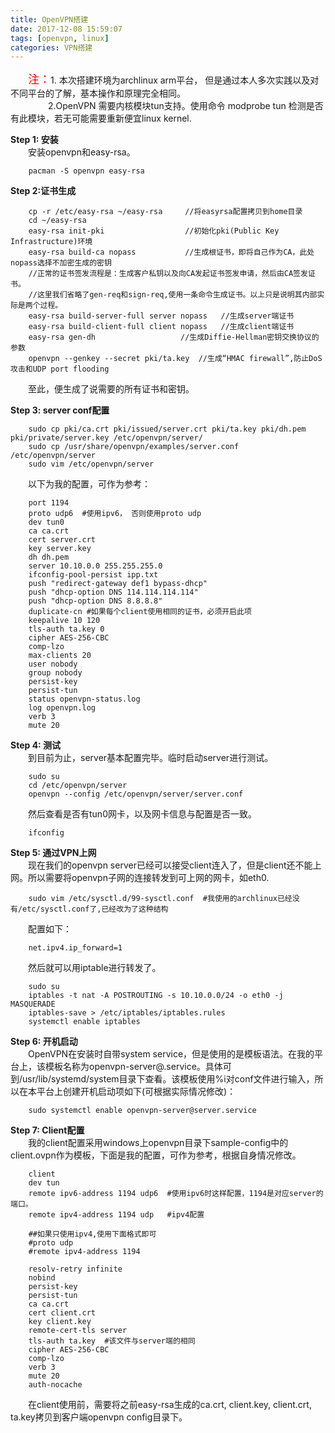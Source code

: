 ```yaml
---
title: OpenVPN搭建
date: 2017-12-08 15:59:07
tags: [openvpn, linux]
categories: VPN搭建
---
```


&emsp;&emsp;<font size=4 color=red>注：</font>1. 本次搭建环境为archlinux arm平台， 但是通过本人多次实践以及对不同平台的了解，基本操作和原理完全相同。</br>
&emsp;&emsp;&emsp;&emsp; 2.OpenVPN 需要内核模块tun支持。使用命令 modprobe tun 检测是否有此模块，若无可能需要重新便宜linux kernel.

**Step 1: 安装**</br>
&emsp;&emsp;安装openvpn和easy-rsa。 
```
    pacman -S openvpn easy-rsa
```

**Step 2:证书生成**
```
    cp -r /etc/easy-rsa ~/easy-rsa     //将easyrsa配置拷贝到home目录
    cd ~/easy-rsa
    easy-rsa init-pki                  //初始化pki(Public Key Infrastructure)环境
    easy-rsa build-ca nopass           //生成根证书，即将自己作为CA，此处nopass选择不加密生成的密钥
    //正常的证书签发流程是：生成客户私钥以及向CA发起证书签发申请，然后由CA签发证书。
    //这里我们省略了gen-req和sign-req,使用一条命令生成证书。以上只是说明其内部实际是两个过程。
    easy-rsa build-server-full server nopass   //生成server端证书
    easy-rsa build-client-full client nopass   //生成client端证书
    easy-rsa gen-dh                   //生成Diffie-Hellman密钥交换协议的参数
    openvpn --genkey --secret pki/ta.key  //生成“HMAC firewall”,防止DoS攻击和UDP port flooding
```
&emsp;&emsp;至此，便生成了说需要的所有证书和密钥。</br>

**Step 3: server conf配置**
```
    sudo cp pki/ca.crt pki/issued/server.crt pki/ta.key pki/dh.pem pki/private/server.key /etc/openvpn/server/
    sudo cp /usr/share/openvpn/examples/server.conf /etc/openvpn/server
    sudo vim /etc/openvpn/server
```
&emsp;&emsp;以下为我的配置，可作为参考：
```
    port 1194
    proto udp6  #使用ipv6， 否则使用proto udp
    dev tun0
    ca ca.crt
    cert server.crt
    key server.key 
    dh dh.pem
    server 10.10.0.0 255.255.255.0
    ifconfig-pool-persist ipp.txt
    push "redirect-gateway def1 bypass-dhcp"
    push "dhcp-option DNS 114.114.114.114"
    push "dhcp-option DNS 8.8.8.8"
    duplicate-cn #如果每个client使用相同的证书，必须开启此项
    keepalive 10 120
    tls-auth ta.key 0
    cipher AES-256-CBC
    comp-lzo
    max-clients 20
    user nobody
    group nobody
    persist-key
    persist-tun
    status openvpn-status.log
    log openvpn.log
    verb 3
    mute 20
```

**Step 4: 测试**</br>
&emsp;&emsp;到目前为止，server基本配置完毕。临时启动server进行测试。
```
    sudo su
    cd /etc/openvpn/server
    openvpn --config /etc/openvpn/server/server.conf
```
&emsp;&emsp;然后查看是否有tun0网卡，以及网卡信息与配置是否一致。
```
    ifconfig
```

**Step 5: 通过VPN上网**</br>
&emsp;&emsp;现在我们的openvpn server已经可以接受client连入了，但是client还不能上网。所以需要将openvpn子网的连接转发到可上网的网卡，如eth0.
```
    sudo vim /etc/sysctl.d/99-sysctl.conf  #我使用的archlinux已经没有/etc/sysctl.conf了,已经改为了这种结构
```
&emsp;&emsp;配置如下：
```
    net.ipv4.ip_forward=1
```
&emsp;&emsp;然后就可以用iptable进行转发了。
```
    sudo su
    iptables -t nat -A POSTROUTING -s 10.10.0.0/24 -o eth0 -j MASQUERADE
    iptables-save > /etc/iptables/iptables.rules
    systemctl enable iptables    
```

**Step 6: 开机启动**</br>
&emsp;&emsp;OpenVPN在安装时自带system service，但是使用的是模板语法。在我的平台上，该模板名称为openvpn-server@.service。具体可到/usr/lib/systemd/system目录下查看。该模板使用%i对conf文件进行输入，所以在本平台上创建开机启动项如下(可根据实际情况修改)：
```
    sudo systemctl enable openvpn-server@server.service
```

**Step 7: Client配置**</br>
&emsp;&emsp;我的client配置采用windows上openvpn目录下sample-config中的client.ovpn作为模板，下面是我的配置，可作为参考，根据自身情况修改。
```
    client
    dev tun
    remote ipv6-address 1194 udp6  #使用ipv6时这样配置，1194是对应server的端口。
    remote ipv4-address 1194 udp   #ipv4配置
    
    ##如果只使用ipv4,使用下面格式即可
    #proto udp
    #remote ipv4-address 1194
    
    resolv-retry infinite
    nobind
    persist-key
    persist-tun
    ca ca.crt
    cert client.crt
    key client.key
    remote-cert-tls server
    tls-auth ta.key  #该文件与server端的相同
    cipher AES-256-CBC
    comp-lzo
    verb 3
    mute 20
    auth-nocache
```
&emsp;&emsp;在client使用前，需要将之前easy-rsa生成的ca.crt, client.key, client.crt, ta.key拷贝到客户端openvpn config目录下。

